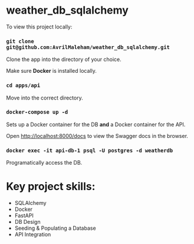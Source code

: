 # weather_db_sqlalchemy

To view this project locally:

### `git clone git@github.com:AvrilMaleham/weather_db_sqlalchemy.git`

Clone the app into the directory of your choice.

Make sure **Docker** is installed locally.

### `cd apps/api`

Move into the correct directory.

### `docker-compose up -d`

Sets up a Docker container for the DB **and** a Docker container for the API.

Open [http://localhost:8000/docs](http://localhost:8000/docs) to view the Swagger docs in the browser.

### `docker exec -it api-db-1 psql -U postgres -d weatherdb`

Programatically access the DB.

# Key project skills:

- SQLAlchemy
- Docker
- FastAPI
- DB Design
- Seeding & Populating a Database
- API Integration
